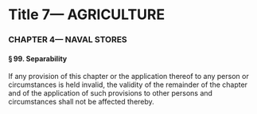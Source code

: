 
# Title 7— AGRICULTURE
### CHAPTER 4— NAVAL STORES
#### § 99. Separability

If any provision of this chapter or the application thereof to any person or circumstances is held invalid, the validity of the remainder of the chapter and of the application of such provisions to other persons and circumstances shall not be affected thereby.
